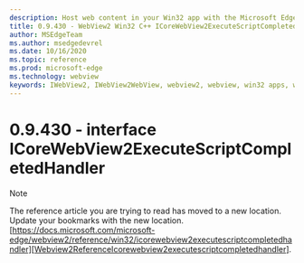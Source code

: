 ```yaml
---
description: Host web content in your Win32 app with the Microsoft Edge WebView2 control
title: 0.9.430 - WebView2 Win32 C++ ICoreWebView2ExecuteScriptCompletedHandler
author: MSEdgeTeam
ms.author: msedgedevrel
ms.date: 10/16/2020
ms.topic: reference
ms.prod: microsoft-edge
ms.technology: webview
keywords: IWebView2, IWebView2WebView, webview2, webview, win32 apps, win32, edge, ICoreWebView2, ICoreWebView2Host, browser control, edge html
---
```


# 0.9.430 - interface ICoreWebView2ExecuteScriptCompletedHandler 

> [!NOTE]
> The reference article you are trying to read has moved to a new location.  
> Update your bookmarks with the new location.  
> [https://docs.microsoft.com/microsoft-edge/webview2/reference/win32/icorewebview2executescriptcompletedhandler][Webview2ReferenceIcorewebview2executescriptcompletedhandler].  

[Webview2ReferenceIcorewebview2executescriptcompletedhandler]: /microsoft-edge/webview2/reference/win32/icorewebview2executescriptcompletedhandler "interface ICoreWebView2ExecuteScriptCompletedHandler | Microsoft Docs"
